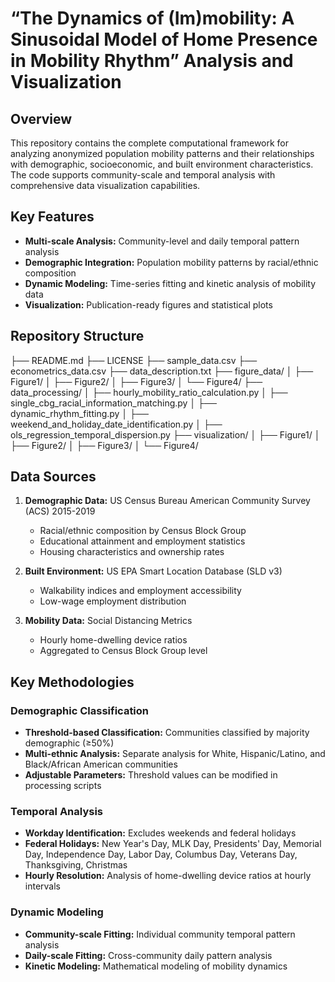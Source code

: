 # “The Dynamics of (Im)mobility: A Sinusoidal Model of Home Presence in Mobility Rhythm” Analysis and Visualization

## Overview

This repository contains the complete computational framework for analyzing anonymized population mobility patterns and their relationships with demographic, socioeconomic, and built environment characteristics. The code supports community-scale and temporal analysis with comprehensive data visualization capabilities.

## Key Features

- **Multi-scale Analysis:** Community-level and daily temporal pattern analysis  
- **Demographic Integration:** Population mobility patterns by racial/ethnic composition  
- **Dynamic Modeling:** Time-series fitting and kinetic analysis of mobility data  
- **Visualization:** Publication-ready figures and statistical plots  

## Repository Structure

├── README.md
├── LICENSE
├── sample_data.csv
├── econometrics_data.csv
├── data_description.txt
├── figure_data/
│ ├── Figure1/
│ ├── Figure2/
│ ├── Figure3/
│ └── Figure4/
├── data_processing/
│ ├── hourly_mobility_ratio_calculation.py
│ ├── single_cbg_racial_information_matching.py
│ ├── dynamic_rhythm_fitting.py
│ ├── weekend_and_holiday_date_identification.py
│ ├── ols_regression_temporal_dispersion.py
├── visualization/
│ ├── Figure1/
│ ├── Figure2/
│ ├── Figure3/
│ └── Figure4/

## Data Sources

1. **Demographic Data:** US Census Bureau American Community Survey (ACS) 2015-2019  
   - Racial/ethnic composition by Census Block Group  
   - Educational attainment and employment statistics  
   - Housing characteristics and ownership rates  

2. **Built Environment:** US EPA Smart Location Database (SLD v3)  
   - Walkability indices and employment accessibility  
   - Low-wage employment distribution  

3. **Mobility Data:** Social Distancing Metrics  
   - Hourly home-dwelling device ratios  
   - Aggregated to Census Block Group level  

## Key Methodologies

### Demographic Classification

- **Threshold-based Classification:** Communities classified by majority demographic (≥50%)  
- **Multi-ethnic Analysis:** Separate analysis for White, Hispanic/Latino, and Black/African American communities  
- **Adjustable Parameters:** Threshold values can be modified in processing scripts  

### Temporal Analysis

- **Workday Identification:** Excludes weekends and federal holidays  
- **Federal Holidays:** New Year's Day, MLK Day, Presidents' Day, Memorial Day, Independence Day, Labor Day, Columbus Day, Veterans Day, Thanksgiving, Christmas  
- **Hourly Resolution:** Analysis of home-dwelling device ratios at hourly intervals  

### Dynamic Modeling

- **Community-scale Fitting:** Individual community temporal pattern analysis  
- **Daily-scale Fitting:** Cross-community daily pattern analysis  
- **Kinetic Modeling:** Mathematical modeling of mobility dynamics  
